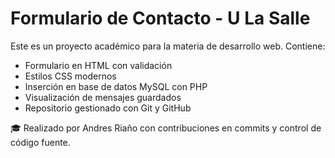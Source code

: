 # Formulario de Contacto - U La Salle

Este es un proyecto académico para la materia de desarrollo web. Contiene:

- Formulario en HTML con validación
- Estilos CSS modernos
- Inserción en base de datos MySQL con PHP
- Visualización de mensajes guardados
- Repositorio gestionado con Git y GitHub

🎓 Realizado por Andres Riaño con contribuciones en commits y control de código fuente.